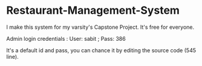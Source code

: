 # Restaurant-Management-System

I make this system for my varsity's Capstone Project. It's free for everyone.

Admin login credentials : User: sabit ; Pass: 386

It's a default id and pass, you can chance it by editing the source code (545 line).
